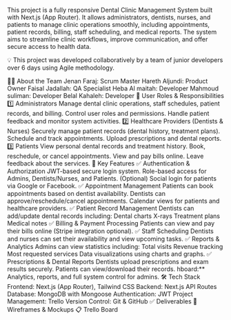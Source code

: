 This project is a fully responsive Dental Clinic Management System built with Next.js (App Router). It allows administrators, dentists, nurses, and patients to manage clinic operations smoothly, including appointments, patient records, billing, staff scheduling, and medical reports. The system aims to streamline clinic workflows, improve communication, and offer secure access to health data.

💡 This project was developed collaboratively by a team of junior developers over 6 days using Agile methodology.

👨‍💻 About the Team
Jenan Faraj: Scrum Master
Hareth Aljundi: Product Owner
Faisal Jadallah: QA Specialist
Heba Al maitah: Developer
Mahmoud suliman: Developer
Belal Kahaleh: Developer
👥 User Roles & Responsibilities
1️⃣ Administrators
Manage dental clinic operations, staff schedules, patient records, and billing.
Control user roles and permissions.
Handle patient feedback and monitor system activities.
2️⃣ Healthcare Providers (Dentists & Nurses)
Securely manage patient records (dental history, treatment plans).
Schedule and track appointments.
Upload prescriptions and dental reports.
3️⃣ Patients
View personal dental records and treatment history.
Book, reschedule, or cancel appointments.
View and pay bills online.
Leave feedback about the services.
🚀 Key Features
✅ Authentication & Authorization
JWT-based secure login system.
Role-based access for Admins, Dentists/Nurses, and Patients.
(Optional) Social login for patients via Google or Facebook.
✅ Appointment Management
Patients can book appointments based on dentist availability.
Dentists can approve/reschedule/cancel appointments.
Calendar views for patients and healthcare providers.
✅ Patient Record Management
Dentists can add/update dental records including:
Dental charts
X-rays
Treatment plans
Medical notes
✅ Billing & Payment Processing
Patients can view and pay their bills online (Stripe integration optional).
✅ Staff Scheduling
Dentists and nurses can set their availability and view upcoming tasks.
✅ Reports & Analytics
Admins can view statistics including:
Total visits
Revenue tracking
Most requested services
Data visualizations using charts and graphs.
✅ Prescriptions & Dental Reports
Dentists upload prescriptions and exam results securely.
Patients can view/download their records. hboard:** Analytics, reports, and full system control for admins.
🛠️ Tech Stack
Frontend: Next.js (App Router), Tailwind CSS
Backend: Next.js API Routes
Database: MongoDB with Mongoose
Authentication: JWT
Project Management: Trello
Version Control: Git & GitHub
✅ Deliverables
🎨 Wireframes & Mockups
📋 Trello Board
